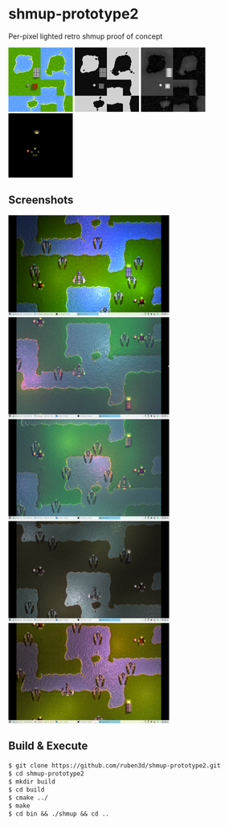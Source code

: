 # shmup-prototype2
Per-pixel lighted retro shmup proof of concept

<img src="https://raw.githubusercontent.com/ruben3d/shmup-prototype2/master/doc/tiles-color.png" />
<img src="https://raw.githubusercontent.com/ruben3d/shmup-prototype2/master/doc/tiles-specular.png" />
<img src="https://raw.githubusercontent.com/ruben3d/shmup-prototype2/master/doc/tiles-height.png" />
<img src="https://raw.githubusercontent.com/ruben3d/shmup-prototype2/master/doc/tiles-emission.png" />

## Screenshots

[<img src="https://raw.githubusercontent.com/ruben3d/shmup-prototype2/master/doc/ss01.png" width="320" height="200" />](https://raw.githubusercontent.com/ruben3d/shmup-prototype2/master/doc/ss01.png)
[<img src="https://raw.githubusercontent.com/ruben3d/shmup-prototype2/master/doc/ss02.png" width="320" height="200" />](https://raw.githubusercontent.com/ruben3d/shmup-prototype2/master/doc/ss02.png)
[<img src="https://raw.githubusercontent.com/ruben3d/shmup-prototype2/master/doc/ss03.png" width="320" height="200" />](https://raw.githubusercontent.com/ruben3d/shmup-prototype2/master/doc/ss03.png)
[<img src="https://raw.githubusercontent.com/ruben3d/shmup-prototype2/master/doc/ss04.png" width="320" height="200" />](https://raw.githubusercontent.com/ruben3d/shmup-prototype2/master/doc/ss04.png)
[<img src="https://raw.githubusercontent.com/ruben3d/shmup-prototype2/master/doc/ss05.png" width="320" height="200" />](https://raw.githubusercontent.com/ruben3d/shmup-prototype2/master/doc/ss05.png)

## Build & Execute

```
$ git clone https://github.com/ruben3d/shmup-prototype2.git
$ cd shmup-prototype2
$ mkdir build
$ cd build
$ cmake ../
$ make
$ cd bin && ./shmup && cd ..
```
